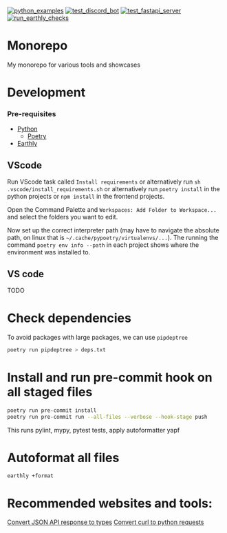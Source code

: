 [![python_examples](https://github.com/BurnySc2/monorepo/actions/workflows/python_examples.yml/badge.svg)](https://github.com/BurnySc2/monorepo/actions/workflows/python_examples.yml)
[![test_discord_bot](https://github.com/BurnySc2/monorepo/actions/workflows/test_discord_bot.yml/badge.svg)](https://github.com/BurnySc2/monorepo/actions/workflows/test_discord_bot.yml)
[![test_fastapi_server](https://github.com/BurnySc2/monorepo/actions/workflows/test_fastapi_server.yml/badge.svg)](https://github.com/BurnySc2/monorepo/actions/workflows/test_fastapi_server.yml)
[![run_earthly_checks](https://github.com/BurnySc2/monorepo/actions/workflows/earthly_project_check.yml/badge.svg)](https://github.com/BurnySc2/monorepo/actions/workflows/earthly_project_check.yml)

# Monorepo
My monorepo for various tools and showcases

# Development
### Pre-requisites
- [Python](https://www.python.org/downloads)
    - [Poetry](https://python-poetry.org/docs/)
- [Earthly](https://earthly.dev)

## VScode
Run VScode task called `Install requirements` or alternatively run `sh .vscode/install_requirements.sh` or alternatively run `poetry install` in the python projects or `npm install` in the frontend projects.

Open the Command Palette and `Workspaces: Add Folder to Workspace...` and select the folders you want to edit.

Now set up the correct interpreter path (may have to navigate the absolute path, on linux that is `~/.cache/pypoetry/virtualenvs/...`). The running the command `poetry env info --path` in each project shows where the environment was installed to. 

## VS code
TODO

# Check dependencies
To avoid packages with large packages, we can use `pipdeptree`
```sh
poetry run pipdeptree > deps.txt
```

# Install and run pre-commit hook on all staged files
```sh
poetry run pre-commit install
poetry run pre-commit run --all-files --verbose --hook-stage push
```

This runs pylint, mypy, pytest tests, apply autoformatter yapf

# Autoformat all files
`earthly +format`

# Recommended websites and tools:
[Convert JSON API response to types](https://app.quicktype.io/#l=Python)
[Convert curl to python requests](https://curlconverter.com)

